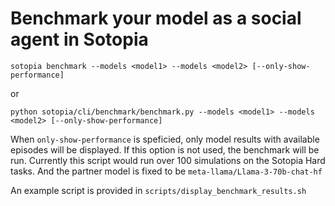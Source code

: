# Benchmark your model as a social agent in Sotopia

```
sotopia benchmark --models <model1> --models <model2> [--only-show-performance]
```
or

```
python sotopia/cli/benchmark/benchmark.py --models <model1> --models <model2> [--only-show-performance]
```
When `only-show-performance` is speficied, only model results with available episodes will be displayed. If this option is not used, the benchmark will be run.
Currently this script would run over 100 simulations on the Sotopia Hard tasks. And the partner model is fixed to be `meta-llama/Llama-3-70b-chat-hf`

An example script is provided in `scripts/display_benchmark_results.sh`
